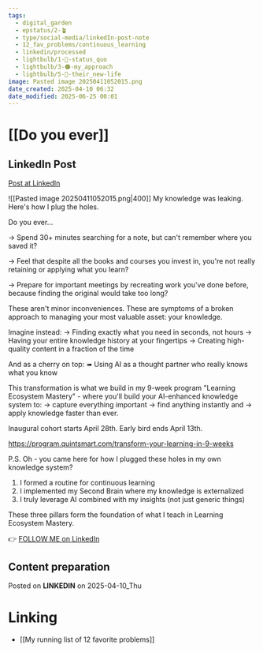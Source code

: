 ```yaml
---
tags:
  - digital_garden
  - epstatus/2-🪴
  - type/social-media/linkedIn-post-note
  - 12_fav_problems/continuous_learning
  - linkedin/processed
  - lightbulb/1-🔴-status_quo
  - lightbulb/3-🟠-my_approach
  - lightbulb/5-🔵-their_new-life
image: Pasted image 20250411052015.png
date_created: 2025-04-10 06:32
date_modified: 2025-06-25 00:01
---
```

# [[Do you ever]]

## LinkedIn Post

[Post at LinkedIn](https://www.linkedin.com/posts/sebastiankamilli_my-knowledge-was-leaking-heres-how-i-plug-activity-7315976884696084480-3H1s?utm_source=share&utm_medium=member_desktop&rcm=ACoAAA1M1pkBgWCYPhT45EpfLiHzViQqRWNCIv4)

![[Pasted image 20250411052015.png|400]]
My knowledge was leaking. Here's how I plug the holes.

Do you ever...

→ Spend 30+ minutes searching for a note, but can't remember where you saved it?

→ Feel that despite all the books and courses you invest in, you're not really retaining or applying what you learn?

→ Prepare for important meetings by recreating work you've done before, because finding the original would take too long?

These aren't minor inconveniences. 
These are symptoms of a broken approach to managing your most valuable asset: your knowledge.

Imagine instead:
→ Finding exactly what you need in seconds, not hours
→ Having your entire knowledge history at your fingertips 
→ Creating high-quality content in a fraction of the time 

And as a cherry on top: 
➠ Using AI as a thought partner who really knows what you know

This transformation is what we build in my 9-week program "Learning Ecosystem Mastery" - where you'll build your AI-enhanced knowledge system to:
→ capture everything important
→ find anything instantly and 
→ apply knowledge faster than ever.

Inaugural cohort starts April 28th. 
Early bird ends April 13th.

https://program.quintsmart.com/transform-your-learning-in-9-weeks

P.S. Oh - you came here for how I plugged these holes in my own knowledge system?

1. I formed a routine for continuous learning
2. I implemented my Second Brain where my knowledge is externalized
3. I truly leverage AI combined with my insights (not just generic things)

These three pillars form the foundation of what I teach in Learning Ecosystem Mastery.

👉 [FOLLOW ME on LinkedIn](https://www.linkedin.com/comm/mynetwork/discovery-see-all?usecase=PEOPLE_FOLLOWS&followMember=sebastiankamilli)

## Content preparation

Posted on **LINKEDIN** on 2025-04-10_Thu

# Linking

+ [[My running list of 12 favorite problems]]